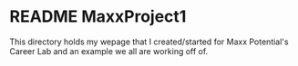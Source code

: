 # README MaxxProject1

This directory holds my wepage that I created/started for Maxx Potential's Career Lab and an example we all are working off of.